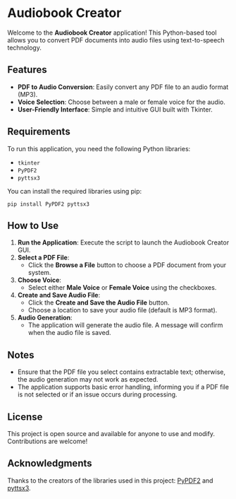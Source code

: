 <h1>Audiobook Creator</h1>

<p>Welcome to the <strong>Audiobook Creator</strong> application! This Python-based tool allows you to convert PDF documents into audio files using text-to-speech technology.</p>

<h2>Features</h2>
<ul>
    <li><strong>PDF to Audio Conversion</strong>: Easily convert any PDF file to an audio format (MP3).</li>
    <li><strong>Voice Selection</strong>: Choose between a male or female voice for the audio.</li>
    <li><strong>User-Friendly Interface</strong>: Simple and intuitive GUI built with Tkinter.</li>
</ul>

<h2>Requirements</h2>
<p>To run this application, you need the following Python libraries:</p>
<ul>
    <li><code>tkinter</code></li>
    <li><code>PyPDF2</code></li>
    <li><code>pyttsx3</code></li>
</ul>
<p>You can install the required libraries using pip:</p>
<pre><code>pip install PyPDF2 pyttsx3</code></pre>

<h2>How to Use</h2>
<ol>
    <li><strong>Run the Application</strong>: Execute the script to launch the Audiobook Creator GUI.</li>
    <li><strong>Select a PDF File</strong>: 
        <ul>
            <li>Click the <strong>Browse a File</strong> button to choose a PDF document from your system.</li>
        </ul>
    </li>
    <li><strong>Choose Voice</strong>: 
        <ul>
            <li>Select either <strong>Male Voice</strong> or <strong>Female Voice</strong> using the checkboxes.</li>
        </ul>
    </li>
    <li><strong>Create and Save Audio File</strong>: 
        <ul>
            <li>Click the <strong>Create and Save the Audio File</strong> button.</li>
            <li>Choose a location to save your audio file (default is MP3 format).</li>
        </ul>
    </li>
    <li><strong>Audio Generation</strong>: 
        <ul>
            <li>The application will generate the audio file. A message will confirm when the audio file is saved.</li>
        </ul>
    </li>
</ol>

<h2>Notes</h2>
<ul>
    <li>Ensure that the PDF file you select contains extractable text; otherwise, the audio generation may not work as expected.</li>
    <li>The application supports basic error handling, informing you if a PDF file is not selected or if an issue occurs during processing.</li>
</ul>

<h2>License</h2>
<p>This project is open source and available for anyone to use and modify. Contributions are welcome!</p>

<h2>Acknowledgments</h2>
<p>Thanks to the creators of the libraries used in this project: <a href="https://pypi.org/project/PyPDF2/">PyPDF2</a> and <a href="https://pypi.org/project/pyttsx3/">pyttsx3</a>.</p>

